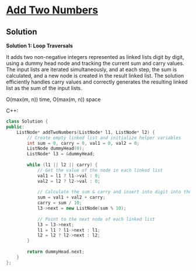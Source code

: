 # [Add Two Numbers](https://leetcode.com/problems/add-two-numbers/)

## Solution

**Solution 1: Loop Traversals**

It adds two non-negative integers represented as linked lists digit by digit, using a dummy head node and tracking the current sum and carry values. The input lists are iterated simultaneously, and at each step, the sum is calculated, and a new node is created in the result linked list. The solution efficiently handles carry values and correctly generates the resulting linked list as the sum of the input lists.

O(max(m, n)) time, O(max(m, n)) space

C++:

```c++
class Solution {
public:
    ListNode* addTwoNumbers(ListNode* l1, ListNode* l2) {
        // Create empty linked list and initialize helper variables
        int sum = 0, carry = 0, val1 = 0, val2 = 0;
        ListNode dummyHead(0);
        ListNode* l3 = &dummyHead;
      
        while (l1 || l2 || carry) {
            // Get the value of the node in each linked list
            val1 = l1 ? l1->val : 0;
            val2 = l2 ? l2->val : 0;
          
            // Calculate the sum & carry and insert into digit into the new ll
            sum = val1 + val2 + carry;
            carry = sum / 10;
            l3->next = new ListNode(sum % 10);
          
            // Point to the next node of each linked list
            l3 = l3->next;
            l1 = l1 ? l1->next : l1;
            l2 = l2 ? l2->next : l2;
        }
      
        return dummyHead.next;
    }
};
```
